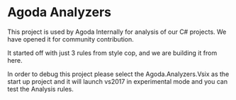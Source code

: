 # Agoda Analyzers

This project is used by Agoda Internally for analysis of our C# projects. We have opened it for community contribution.

It started off with just 3 rules from style cop, and we are building it from here.

In order to debug this project please select the Agoda.Analyzers.Vsix as the start up project and it will launch vs2017 in experimental mode and you can test the Analysis rules.
